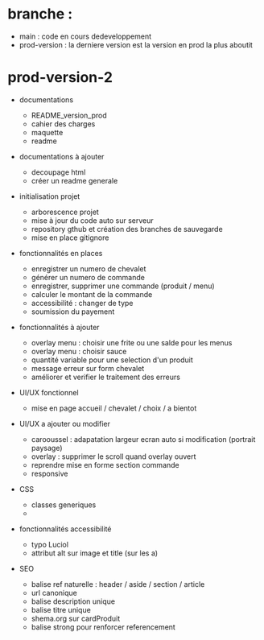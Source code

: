 # branche :
- main : code en cours dedeveloppement
- prod-version : la derniere version est la version en prod la plus aboutit

# prod-version-2
  - documentations
    - README_version_prod
    - cahier des charges
    - maquette
    - readme
  
  - documentations à ajouter
    - decoupage html
    - créer un readme generale
  
  - initialisation projet 
    - arborescence projet
    - mise à jour du code auto sur serveur
    - repository gthub et création des branches de sauvegarde
    - mise en place gitignore
  
  - fonctionnalités en places
    - enregistrer un numero de chevalet
    - générer un numero de commande
    - enregistrer, supprimer une commande (produit / menu)
    - calculer le montant de la commande
    - accessibilité : changer de type
    - soumission du payement
    
  - fonctionnalités à ajouter
    - overlay menu : choisir une frite ou une salde pour les menus
    - overlay menu : choisir sauce 
    - quantité variable pour une selection d'un produit
    - message erreur sur form chevalet
    - améliorer et verifier le traitement des erreurs

  - UI/UX fonctionnel
    - mise en page accueil / chevalet / choix / a bientot

  - UI/UX a ajouter ou modifier
    - carooussel : adapatation largeur ecran auto si modification (portrait paysage)
    - overlay : supprimer le scroll quand overlay ouvert
    - reprendre mise en forme section commande
    - responsive
 
  - CSS
    - classes generiques
    - 

  - fonctionnalités accessibilité
    - typo Luciol
    - attribut alt sur image et title (sur les a)
  
  - SEO
    - balise ref naturelle : header / aside / section / article
    - url canonique
    - balise description unique
    - balise titre unique
    - shema.org sur cardProduit
    - balise strong pour renforcer referencement